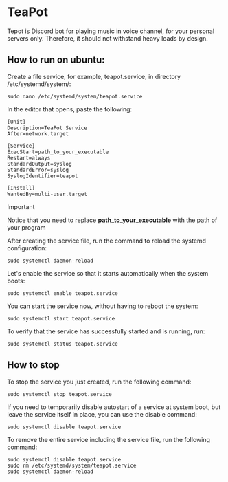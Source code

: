 # TeaPot
Tepot is Discord bot for playing music in voice channel, for your personal servers only. Therefore, it should not withstand heavy loads by design.


## How to run on ubuntu:
Create a file service, for example, teapot.service, in directory /etc/systemd/system/:

    sudo nano /etc/systemd/system/teapot.service

In the editor that opens, paste the following:

    [Unit]
    Description=TeaPot Service
    After=network.target
    
    [Service]
    ExecStart=path_to_your_executable
    Restart=always
    StandardOutput=syslog
    StandardError=syslog
    SyslogIdentifier=teapot
    
    [Install]
    WantedBy=multi-user.target


>[!IMPORTANT]
>Notice that you need to replace **path_to_your_executable** with the path of your program

After creating the service file, run the command to reload the systemd configuration:

    sudo systemctl daemon-reload

Let's enable the service so that it starts automatically when the system boots:

    sudo systemctl enable teapot.service

You can start the service now, without having to reboot the system:

    sudo systemctl start teapot.service

To verify that the service has successfully started and is running, run:
    
    sudo systemctl status teapot.service


## How to stop
To stop the service you just created, run the following command:

    sudo systemctl stop teapot.service

If you need to temporarily disable autostart of a service at system boot, but leave the service itself in place, you can use the disable command:

    sudo systemctl disable teapot.service

To remove the entire service including the service file, run the following command:

    sudo systemctl disable teapot.service
    sudo rm /etc/systemd/system/teapot.service
    sudo systemctl daemon-reload

